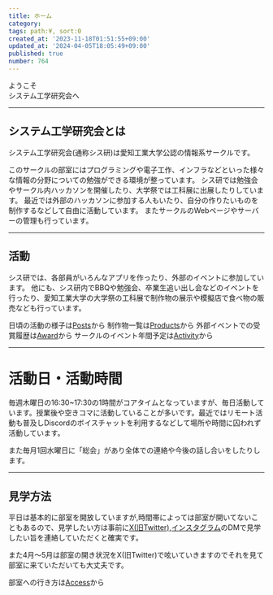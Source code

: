 ```yaml
---
title: ホーム
category:
tags: path:¥, sort:0
created_at: '2023-11-18T01:51:55+09:00'
updated_at: '2024-04-05T18:05:49+09:00'
published: true
number: 764
---
```


ようこそ
<br />
システム工学研究会へ

---

## システム工学研究会とは

システム工学研究会(通称シス研)は愛知工業大学公認の情報系サークルです。

このサークルの部室にはプログラミングや電子工作、インフラなどといった様々な情報の分野についての勉強ができる環境が整っています。 シス研では勉強会やサークル内ハッカソンを開催したり、大学祭では工科展に出展したりしています。 最近では外部のハッカソンに参加する人もいたり、自分の作りたいものを制作するなどして自由に活動しています。 またサークルのWebページやサーバーの管理も行っています。

---

## 活動
シス研では、各部員がいろんなアプリを作ったり、外部のイベントに参加しています。
他にも、シス研内でBBQや勉強会、卒業生追い出し会などのイベントを行ったり、愛知工業大学の大学祭の工科展で制作物の展示や模擬店で食べ物の販売なども行っています。

日頃の活動の様子は[Posts](https://www.sysken.net/posts)から
制作物一覧は[Products](https://www.sysken.net/products)から
外部イベントでの受賞履歴は[Award](https://www.sysken.net/award)から
サークルのイベント年間予定は[Activity](https://www.sysken.net/activity)から

---

# 活動日・活動時間
毎週木曜日の16:30~17:30の1時間がコアタイムとなっていますが、毎日活動しています。授業後や空きコマに活動していることが多いです。最近ではリモート活動も普及しDiscordのボイスチャットを利用するなどして場所や時間に囚われず活動しています。

また毎月1回水曜日に「総会」があり全体での連絡や今後の話し合いをしたりします。

---

## 見学方法
平日は基本的に部室を開放していますが,時間帯によっては部室が開いてないこともあるので、見学したい方は事前に[X(旧Twitter)](https://twitter.com/set_official),[インスタグラム](https://www.instagram.com/ait.sysken/)のDMで見学したい旨を連絡していただくと確実です。

また4月〜5月は部室の開き状況をX(旧Twitter)で呟いていきますのでそれを見て部室に来ていただいても大丈夫です。

部室への行き方は[Access](https://www.sysken.net/access)から

